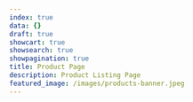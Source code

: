 ```yaml
---
index: true
data: {}
draft: true
showcart: true
showsearch: true
showpagination: true
title: Product Page
description: Product Listing Page
featured_image: /images/products-banner.jpeg
---
```

